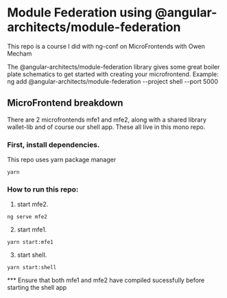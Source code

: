 # Module Federation using @angular-architects/module-federation


This repo is a course I did with ng-conf on MicroFrontends with Owen Mecham

The @angular-architects/module-federation library gives some great boiler plate schematics to get started with creating your microfrontend.
Example:
ng add @angular-architects/module-federation --project shell --port 5000

## MicroFrontend breakdown

There are 2 microfrontends mfe1 and mfe2, along with a shared library wallet-lib and of course our shell app. These all live in this mono repo.

### First, install dependencies.
This repo uses yarn package manager
```
yarn
```


### How to run this repo:

1. start mfe2.
  ```
  ng serve mfe2
  ```

2. start mfe1.
  ```
  yarn start:mfe1
  ```

3. start shell.
  ```
  yarn start:shell
  ```

  *** Ensure that both mfe1 and mfe2 have compiled sucessfully before starting the shell app



